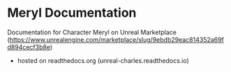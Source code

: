 # Meryl Documentation
Documentation for Character Meryl on Unreal Marketplace
(https://www.unrealengine.com/marketplace/slug/9ebdb29eac814352a69fd894cecf3b8e)

* hosted on readthedocs.org (unreal-charles.readthedocs.io)

